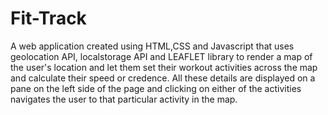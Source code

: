 # Fit-Track
A web application created using HTML,CSS and Javascript that uses geolocation API, localstorage API and LEAFLET library to render a map of the user's location and let them set their workout activities across the map and calculate their speed or credence. All these details are displayed on a pane on the left side of the page and clicking on either of the activities navigates the user to that particular activity in the map.

